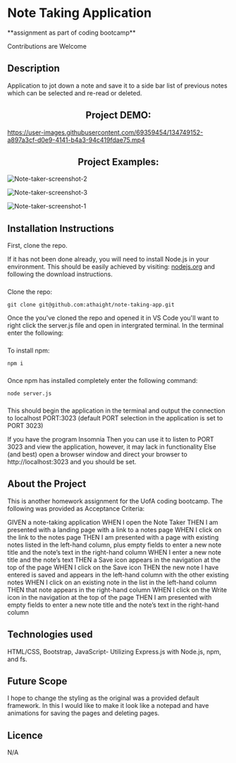 <h1>Note Taking Application</h1>
<p>**assignment as part of coding bootcamp**</p>
<p>Contributions are Welcome</p>

## Description
Application to jot down a note and save it to a side bar list of previous notes which can be selected and re-read or deleted.

<h2 align=center>Project DEMO:</h2>




https://user-images.githubusercontent.com/69359454/134749152-a897a3cf-d0e9-4141-b4a3-94c419fdae75.mp4




<h2 align=center>Project Examples:</h2>

![Note-taker-screenshot-2](https://user-images.githubusercontent.com/69359454/134749642-cf1bc76d-66f0-4481-bd65-78d3faaaecb9.png)

![Note-taker-screenshot-3](https://user-images.githubusercontent.com/69359454/134749654-0e9b913a-112e-448e-843c-1ec0a2dfa35d.png)

![Note-taker-screenshot-1](https://user-images.githubusercontent.com/69359454/134749659-06144674-4c70-4047-bef9-47a2066386f3.png)

## Installation Instructions
First, clone the repo. 

If it has not been done already, you will need to install Node.js in your environment. 
This should be easily achieved by visiting: <a href="https://nodejs.org/en/" target="_blank">nodejs.org</a> and following the 
download instructions.

###
Clone the repo:
```
git clone git@github.com:athaight/note-taking-app.git
```

Once the you've cloned the repo and opened it in VS Code you'll want to 
right click the server.js file and open in intergrated terminal. 
In the terminal enter the following:
###
To install npm:
```
npm i
```
###

Once npm has installed completely enter the following command:
```
node server.js
```
###
This should begin the application in the terminal and output the connection to localhost PORT:3023
(default PORT selection in the application is set to PORT 3023)

If you have the program Insomnia
Then you can use it to listen to PORT 3023 and view the application, however, it may lack in functionality
Else (and best) open a browser window and direct your browser to http://localhost:3023 and you should be set.


## About the Project
This is another homework assignment for the UofA coding bootcamp. 
The following was provided as Acceptance Criteria:

GIVEN a note-taking application
WHEN I open the Note Taker
THEN I am presented with a landing page with a link to a notes page
WHEN I click on the link to the notes page
THEN I am presented with a page with existing notes listed in the left-hand column, plus empty fields to enter a new note title and the note’s text in the right-hand column
WHEN I enter a new note title and the note’s text
THEN a Save icon appears in the navigation at the top of the page
WHEN I click on the Save icon
THEN the new note I have entered is saved and appears in the left-hand column with the other existing notes
WHEN I click on an existing note in the list in the left-hand column
THEN that note appears in the right-hand column
WHEN I click on the Write icon in the navigation at the top of the page
THEN I am presented with empty fields to enter a new note title and the note’s text in the right-hand column
 
## Technologies used
HTML/CSS, Bootstrap, JavaScript- Utilizing Express.js with Node.js, npm, and fs.

## Future Scope
I hope to change the styling as the original was a provided default framework. 
In this I would like to make it look like a notepad and have animations for saving the pages and deleting pages. 

## Licence
N/A
